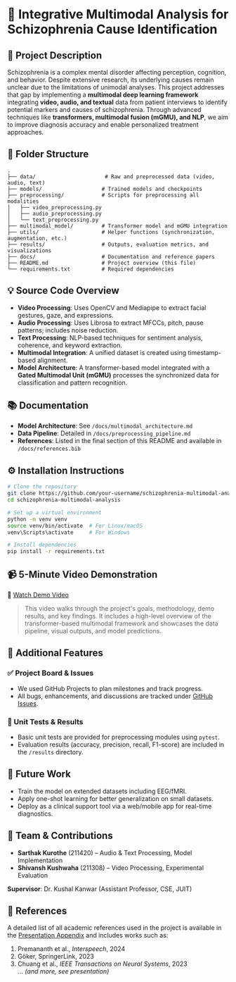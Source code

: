 
# 🧠 Integrative Multimodal Analysis for Schizophrenia Cause Identification

## 📝 Project Description

Schizophrenia is a complex mental disorder affecting perception, cognition, and behavior. Despite extensive research, its underlying causes remain unclear due to the limitations of unimodal analyses. This project addresses that gap by implementing a **multimodal deep learning framework** integrating **video, audio, and textual** data from patient interviews to identify potential markers and causes of schizophrenia. Through advanced techniques like **transformers, multimodal fusion (mGMU), and NLP**, we aim to improve diagnosis accuracy and enable personalized treatment approaches.

## 📂 Folder Structure

```
.
├── data/                      # Raw and preprocessed data (video, audio, text)
├── models/                   # Trained models and checkpoints
├── preprocessing/            # Scripts for preprocessing all modalities
│   ├── video_preprocessing.py
│   ├── audio_preprocessing.py
│   └── text_preprocessing.py
├── multimodal_model/         # Transformer model and mGMU integration
├── utils/                    # Helper functions (synchronization, augmentation, etc.)
├── results/                  # Outputs, evaluation metrics, and visualizations
├── docs/                     # Documentation and reference papers
├── README.md                 # Project overview (this file)
└── requirements.txt          # Required dependencies
```

## 💡 Source Code Overview

- **Video Processing**: Uses OpenCV and Mediapipe to extract facial gestures, gaze, and expressions.
- **Audio Processing**: Uses Librosa to extract MFCCs, pitch, pause patterns; includes noise reduction.
- **Text Processing**: NLP-based techniques for sentiment analysis, coherence, and keyword extraction.
- **Multimodal Integration**: A unified dataset is created using timestamp-based alignment.
- **Model Architecture**: A transformer-based model integrated with a **Gated Multimodal Unit (mGMU)** processes the synchronized data for classification and pattern recognition.

## 📚 Documentation

- **Model Architecture**: See `/docs/multimodal_architecture.md`
- **Data Pipeline**: Detailed in `/docs/preprocessing_pipeline.md`
- **References**: Listed in the final section of this README and available in `/docs/references.bib`

## ⚙️ Installation Instructions

```bash
# Clone the repository
git clone https://github.com/your-username/schizophrenia-multimodal-analysis.git
cd schizophrenia-multimodal-analysis

# Set up a virtual environment
python -m venv venv
source venv/bin/activate  # For Linux/macOS
venv\Scripts\activate     # For Windows

# Install dependencies
pip install -r requirements.txt
```

## 📹 5-Minute Video Demonstration

🎥 [Watch Demo Video](https://your-video-link.com)  
> This video walks through the project's goals, methodology, demo results, and key findings. It includes a high-level overview of the transformer-based multimodal framework and showcases the data pipeline, visual outputs, and model predictions.

## 🧪 Additional Features

### ✅ Project Board & Issues
- We used GitHub Projects to plan milestones and track progress.
- All bugs, enhancements, and discussions are tracked under [GitHub Issues](https://github.com/your-repo/issues).

### 🔬 Unit Tests & Results
- Basic unit tests are provided for preprocessing modules using `pytest`.
- Evaluation results (accuracy, precision, recall, F1-score) are included in the `/results` directory.

## 🔮 Future Work

- Train the model on extended datasets including EEG/fMRI.
- Apply one-shot learning for better generalization on small datasets.
- Deploy as a clinical support tool via a web/mobile app for real-time diagnostics.

## 👥 Team & Contributions

- **Sarthak Kurothe** (211420) – Audio & Text Processing, Model Implementation 
- **Shivansh Kushwaha** (211308) – Video Processing, Experimental Evaluation

**Supervisor**: Dr. Kushal Kanwar (Assistant Professor, CSE, JUIT)

## 📖 References

A detailed list of all academic references used in the project is available in the [Presentation Appendix](./docs/references.bib) and includes works such as:

1. Premananth et al., *Interspeech*, 2024  
2. Göker, SpringerLink, 2023  
3. Chuang et al., *IEEE Transactions on Neural Systems*, 2023  
... *(and more, see presentation)*
